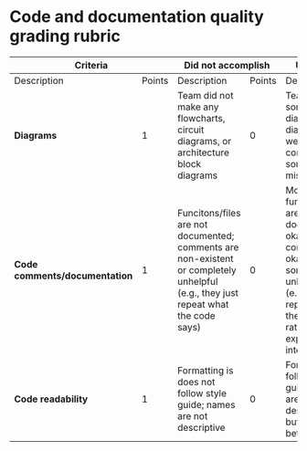 # Code and documentation quality grading rubric

<table><thead>
  <tr>
    <th  colspan="2">Criteria</th>
    <th  colspan="2">Did not accomplish</th>
    <th  colspan="2">Under performed</th>
    <th  colspan="2">Met expectations</th>
  </tr></thead>
<tbody>
  <tr>
    <td >Description</td>
    <td >Points</td>
    <td >Description</td>
    <td >Points</td>
    <td >Description</td>
    <td >Points</td>
    <td >Description</td>
    <td >Points</td>
  </tr>
  <tr>
    <td><b>Diagrams</b></td>
    <td>1</td>
    <td>Team did not make any flowcharts, circuit diagrams, or architecture block diagrams</td>
    <td >0</td>
    <td>Team made some useful diagrams, but diagrams were not complete or some were missing</td>
    <td>0.5</td>
    <td >Team made legible and useful diagrams</td>
    <td >1</td>
  </tr>
  <tr>
    <td><b>Code comments/documentation</b></td>
    <td>1</td>
    <td>Funcitons/files are not documented; comments are non-existent or completely unhelpful (e.g., they just repeat what the code says)</td>
    <td>0</td>
    <td>Most functions/files are documented okay; comments are okay, but are sometimes unhelpful (e.g., they just repeat what the code says rather than explaining the intent)</td>
    <td>0.5</td>
    <td>Functions/files are documented using Doxygen syntax; comments explain the intention of the code.</td>
    <td>1</td>
  </tr>
  <tr>
    <td><b>Code readability</b></td>
    <td>1</td>
    <td>Formatting is does not follow style guide; names are not descriptive</td>
    <td >0</td>
    <td>Formatting follows style guide; names are mostly descriptive, but could be better</td>
    <td>0.5</td>
    <td>Code formatting follows style guide; names are descriptive</td>
    <td>1</td>
  </tr>
</tbody></table>